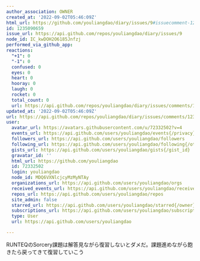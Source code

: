 ```yaml
---
author_association: OWNER
created_at: '2022-09-02T05:46:09Z'
html_url: https://github.com/youliangdao/diary/issues/9#issuecomment-1235090659
id: 1235090659
issue_url: https://api.github.com/repos/youliangdao/diary/issues/9
node_id: IC_kwDOH2O6185Jnfzj
performed_via_github_app: 
reactions:
  "+1": 0
  "-1": 0
  confused: 0
  eyes: 0
  heart: 0
  hooray: 0
  laugh: 0
  rocket: 0
  total_count: 0
  url: https://api.github.com/repos/youliangdao/diary/issues/comments/1235090659/reactions
updated_at: '2022-09-02T05:46:09Z'
url: https://api.github.com/repos/youliangdao/diary/issues/comments/1235090659
user:
  avatar_url: https://avatars.githubusercontent.com/u/72332502?v=4
  events_url: https://api.github.com/users/youliangdao/events{/privacy}
  followers_url: https://api.github.com/users/youliangdao/followers
  following_url: https://api.github.com/users/youliangdao/following{/other_user}
  gists_url: https://api.github.com/users/youliangdao/gists{/gist_id}
  gravatar_id: ''
  html_url: https://github.com/youliangdao
  id: 72332502
  login: youliangdao
  node_id: MDQ6VXNlcjcyMzMyNTAy
  organizations_url: https://api.github.com/users/youliangdao/orgs
  received_events_url: https://api.github.com/users/youliangdao/received_events
  repos_url: https://api.github.com/users/youliangdao/repos
  site_admin: false
  starred_url: https://api.github.com/users/youliangdao/starred{/owner}{/repo}
  subscriptions_url: https://api.github.com/users/youliangdao/subscriptions
  type: User
  url: https://api.github.com/users/youliangdao

---
```

RUNTEQのSorcery課題は解答見ながら復習しないとダメだ。課題進めながら飽きたら戻ってきて復習していこう
